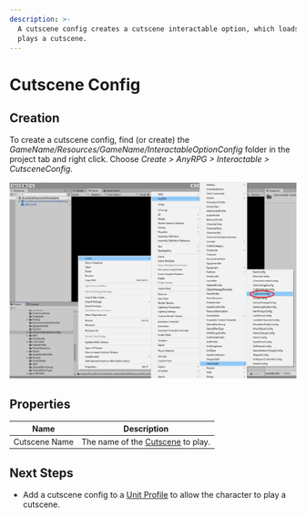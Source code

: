 ```yaml
---
description: >-
  A cutscene config creates a cutscene interactable option, which loads and
  plays a cutscene.
---
```


# Cutscene Config

## Creation

To create a cutscene config, find (or create) the _GameName/Resources/GameName/InteractableOptionConfig_ folder in the project tab and right click.  Choose _Create > AnyRPG > Interactable > CutsceneConfig_.

![](<../../.gitbook/assets/image (1).png>)

## Properties

| Name          | Description                                         |
| ------------- | --------------------------------------------------- |
| Cutscene Name | The name of the [Cutscene](../cutscene.md) to play. |

## Next Steps

* Add a cutscene config to a [Unit Profile](../unit-profile.md) to allow the character to play a cutscene.

